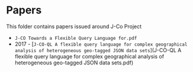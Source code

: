 # Papers
This folder contains papers issued around J-Co Project

 * `J-CO Towards a Flexible Query Language for.pdf` 
 * 2017 - [`J-CO-QL A flexible query language for complex geographical analysis of heterogeneous geo-tagged JSON data sets`](J-CO-QL A flexible query language for complex geographical analysis of heterogeneous geo-tagged JSON data sets.pdf)
 
